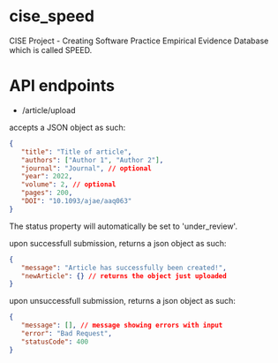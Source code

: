 # cise_speed
CISE Project - Creating Software Practice Empirical Evidence Database which is called SPEED.

# API endpoints

 - /article/upload

 accepts a JSON object as such:

 ```json
 {
    "title": "Title of article",
    "authors": ["Author 1", "Author 2"], 
    "journal": "Journal", // optional
    "year": 2022,
    "volume": 2, // optional
    "pages": 200,
    "DOI": "10.1093/ajae/aaq063"
 }
 ```

 The status property will automatically be set to 'under_review'.

 upon successfull submission, returns a json object as such:

 ```json
 {
    "message": "Article has successfully been created!",
    "newArticle": {} // returns the object just uploaded
}
 ```

upon unsuccessfull submission, returns a json object as such:

 ```json
 {
    "message": [], // message showing errors with input
    "error": "Bad Request",
    "statusCode": 400
}
```
